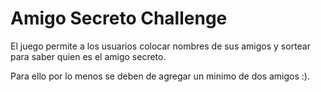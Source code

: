 # Amigo Secreto Challenge

El juego permite a los usuarios colocar nombres de sus amigos y sortear para saber quien es el amigo secreto.

Para ello por lo menos se deben de agregar un minimo de dos amigos :).
